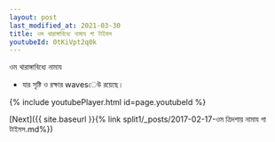 ```yaml
---
layout: post
last_modified_at: 2021-03-30
title: ওম থারাঙ্গাবিধ্যে নামায গা টাইমস
youtubeId: 0tKiVpt2q0k
---
```

 
 
 ওম থারাঙ্গাবিধ্যে নামায  
 
 -  যার সৃষ্টি ও রক্ষার wavesেউ রয়েছে। 
 
  
 
  
 
 
 
 
 
 


{% include youtubePlayer.html id=page.youtubeId %}
 
[Next]({{ site.baseurl }}{% link  split1/_posts/2017-02-17-ওম ত্রিদশায় নামায গা টাইমস.md%})
 
